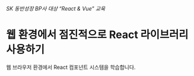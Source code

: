 ###### SK 동반성장 BP사 대상 “React & Vue" 교육

# 웹 환경에서 점진적으로 React 라이브러리 사용하기

웹 브라우저 환경에서 React 컴포넌트 시스템을 학습합니다.
